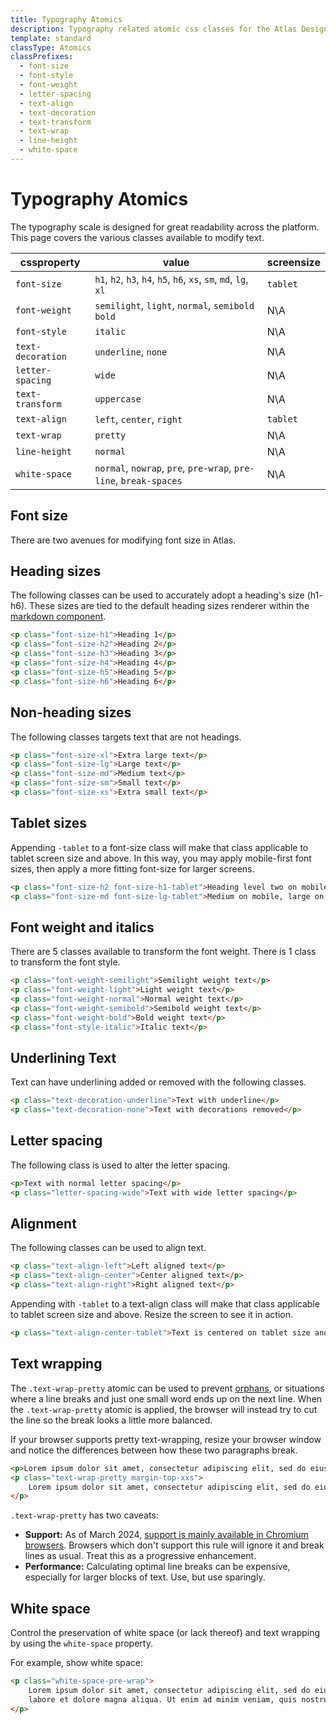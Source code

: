 ```yaml
---
title: Typography Atomics
description: Typography related atomic css classes for the Atlas Design System
template: standard
classType: Atomics
classPrefixes:
  - font-size
  - font-style
  - font-weight
  - letter-spacing
  - text-align
  - text-decoration
  - text-transform
  - text-wrap
  - line-height
  - white-space
---
```


# Typography Atomics

The typography scale is designed for great readability across the platform. This page covers the various classes available to modify text.

| cssproperty       | value                                                             | screensize |
| ----------------- | ----------------------------------------------------------------- | ---------- |
| `font-size`       | `h1`, `h2`, `h3`, `h4`, `h5`, `h6`, `xs`, `sm`, `md`, `lg`, `xl`  | `tablet`   |
| `font-weight`     | `semilight`, `light`, `normal`, `semibold` `bold`                 | N\A        |
| `font-style`      | `italic`                                                          | N\A        |
| `text-decoration` | `underline`, `none`                                               | N\A        |
| `letter-spacing`  | `wide`                                                            | N\A        |
| `text-transform`  | `uppercase`                                                       | N\A        |
| `text-align`      | `left`, `center`, `right`                                         | `tablet`   |
| `text-wrap`       | `pretty`                                                          | N\A        |
| `line-height`     | `normal`                                                          | N\A        |
| `white-space`     | `normal`, `nowrap`, `pre`, `pre-wrap`, `pre-line`, `break-spaces` | N\A        |

## Font size

There are two avenues for modifying font size in Atlas.

## Heading sizes

The following classes can be used to accurately adopt a heading's size (h1- h6).
These sizes are tied to the default heading sizes renderer within the [markdown component](https://design.docs.microsoft.com/components/markdown.html).

```html
<p class="font-size-h1">Heading 1</p>
<p class="font-size-h2">Heading 2</p>
<p class="font-size-h3">Heading 3</p>
<p class="font-size-h4">Heading 4</p>
<p class="font-size-h5">Heading 5</p>
<p class="font-size-h6">Heading 6</p>
```

## Non-heading sizes

The following classes targets text that are not headings.

```html
<p class="font-size-xl">Extra large text</p>
<p class="font-size-lg">Large text</p>
<p class="font-size-md">Medium text</p>
<p class="font-size-sm">Small text</p>
<p class="font-size-xs">Extra small text</p>
```

## Tablet sizes

Appending `-tablet` to a font-size class will make that class applicable to tablet screen size and above. In this way, you may apply mobile-first font sizes, then apply a more fitting font-size for larger screens.

```html
<p class="font-size-h2 font-size-h1-tablet">Heading level two on mobile, level one on tablet</p>
<p class="font-size-md font-size-lg-tablet">Medium on mobile, large on tablet</p>
```

## Font weight and italics

There are 5 classes available to transform the font weight. There is 1 class to transform the font style.

```html
<p class="font-weight-semilight">Semilight weight text</p>
<p class="font-weight-light">Light weight text</p>
<p class="font-weight-normal">Normal weight text</p>
<p class="font-weight-semibold">Semibold weight text</p>
<p class="font-weight-bold">Bold weight text</p>
<p class="font-style-italic">Italic text</p>
```

## Underlining Text

Text can have underlining added or removed with the following classes.

```html
<p class="text-decoration-underline">Text with underline</p>
<p class="text-decoration-none">Text with decorations removed</p>
```

## Letter spacing

The following class is used to alter the letter spacing.

```html
<p>Text with normal letter spacing</p>
<p class="letter-spacing-wide">Text with wide letter spacing</p>
```

## Alignment

The following classes can be used to align text.

```html
<p class="text-align-left">Left aligned text</p>
<p class="text-align-center">Center aligned text</p>
<p class="text-align-right">Right aligned text</p>
```

Appending with `-tablet` to a text-align class will make that class applicable to tablet screen size and above. Resize the screen to see it in action.

```html
<p class="text-align-center-tablet">Text is centered on tablet size and above.</p>
```

## Text wrapping

The `.text-wrap-pretty` atomic can be used to prevent [orphans](https://en.wikipedia.org/wiki/Widows_and_orphans), or situations where a line breaks and just one small word ends up on the next line. When the `.text-wrap-pretty` atomic is applied, the browser will instead try to cut the line so the break looks a little more balanced.

If your browser supports pretty text-wrapping, resize your browser window and notice the differences between how these two paragraphs break.

```html
<p>Lorem ipsum dolor sit amet, consectetur adipiscing elit, sed do eiusmod tempor incididunt ut.</p>
<p class="text-wrap-pretty margin-top-xxs">
	Lorem ipsum dolor sit amet, consectetur adipiscing elit, sed do eiusmod tempor incididunt ut.
</p>
```

`.text-wrap-pretty` has two caveats:

- **Support:** As of March 2024, [support is mainly available in Chromium browsers](https://caniuse.com/mdn-css_properties_text-wrap_pretty). Browsers which don't support this rule will ignore it and break lines as usual. Treat this as a progressive enhancement.
- **Performance:** Calculating optimal line breaks can be expensive, especially for larger blocks of text. Use, but use sparingly.

## White space

Control the preservation of white space (or lack thereof) and text wrapping by using the `white-space` property.

For example, show white space:

```html
<p class="white-space-pre-wrap">
	Lorem ipsum dolor sit amet, consectetur adipiscing elit, sed do eiusmod tempor incididunt ut
	labore et dolore magna aliqua. Ut enim ad minim veniam, quis nostrud exercitation ullamco laboris.
</p>
```
